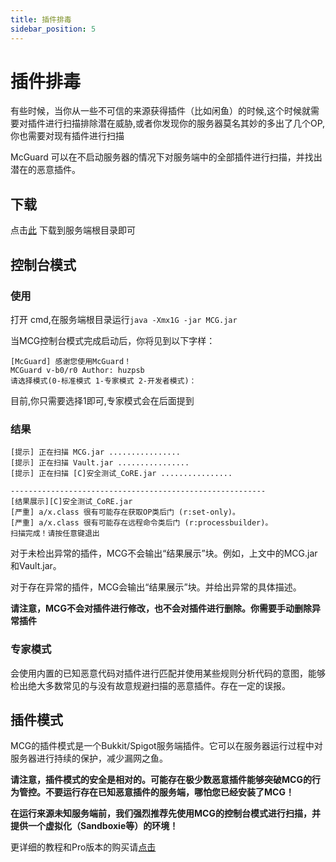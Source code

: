 ```yaml
---
title: 插件排毒
sidebar_position: 5
---
```


# 插件排毒

有些时候，当你从一些不可信的来源获得插件（比如闲鱼）的时候,这个时候就需要对插件进行扫描排除潜在威胁,或者你发现你的服务器莫名其妙的多出了几个OP,你也需要对现有插件进行扫描

McGuard 可以在不启动服务器的情况下对服务端中的全部插件进行扫描，并找出潜在的恶意插件。

## 下载

点击[此](https://cd.starkettle.com/MCG.jar) 下载到服务端根目录即可

## 控制台模式

### 使用

打开 cmd,在服务端根目录运行`java -Xmx1G -jar MCG.jar`

当MCG控制台模式完成启动后，你将见到以下字样：

```
[McGuard] 感谢您使用McGuard！
MCGuard v-b0/r0 Author: huzpsb
请选择模式(0-标准模式 1-专家模式 2-开发者模式)：
```

目前,你只需要选择1即可,专家模式会在后面提到

### 结果

```
[提示] 正在扫描 MCG.jar ................
[提示] 正在扫描 Vault.jar ................
[提示] 正在扫描 [C]安全测试_CoRE.jar ................

---------------------------------------------------------
[结果展示][C]安全测试_CoRE.jar
[严重] a/x.class 很有可能存在获取OP类后门 (r:set-only)。
[严重] a/x.class 很有可能存在远程命令类后门 (r:processbuilder)。
扫描完成！请按任意键退出
```

对于未检出异常的插件，MCG不会输出“结果展示”块。例如，上文中的MCG.jar和Vault.jar。

对于存在异常的插件，MCG会输出“结果展示”块。并给出异常的具体描述。

**请注意，MCG不会对插件进行修改，也不会对插件进行删除。你需要手动删除异常插件**

### 专家模式

会使用内置的已知恶意代码对插件进行匹配并使用某些规则分析代码的意图，能够检出绝大多数常见的与没有故意规避扫描的恶意插件。存在一定的误报。

## 插件模式

MCG的插件模式是一个Bukkit/Spigot服务端插件。它可以在服务器运行过程中对服务器进行持续的保护，减少漏网之鱼。

**请注意，插件模式的安全是相对的。可能存在极少数恶意插件能够突破MCG的行为管控。不要运行存在已知恶意插件的服务端，哪怕您已经安装了MCG！**

**在运行来源未知服务端前，我们强烈推荐先使用MCG的控制台模式进行扫描，并提供一个虚拟化（Sandboxie等）的环境！**

更详细的教程和Pro版本的购买请[点击](https://starkettle.com/mcg/)
